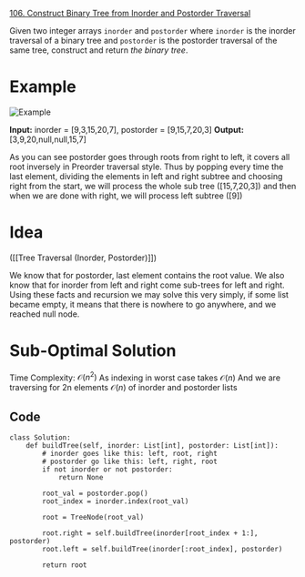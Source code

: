 [106. Construct Binary Tree from Inorder and Postorder Traversal](https://leetcode.com/problems/construct-binary-tree-from-inorder-and-postorder-traversal/)

Given two integer arrays `inorder` and `postorder` where `inorder` is the inorder traversal of a binary tree and `postorder` is the postorder traversal of the same tree, construct and return _the binary tree_.

# Example
![Example](https://assets.leetcode.com/uploads/2021/02/19/tree.jpg)

**Input:** inorder = [9,3,15,20,7], postorder = [9,15,7,20,3]
**Output:** [3,9,20,null,null,15,7]

As you can see postorder goes through roots from right to left, it covers all root inversely in Preorder traversal style. Thus by popping every time the last element, dividing the elements in left and right subtree and choosing right from the start, we will process the whole sub tree ([15,7,20,3]) and then when we are done with right, we will process left subtree ([9])

# Idea 
([[Tree Traversal (Inorder, Postorder)]])

We know that for postorder, last element contains the root value. 
We also know that for inorder from left and right come sub-trees for left and right. Using these facts and recursion we may solve this very simply, if some list became empty, it means that there is nowhere to go anywhere, and we reached null node. 

# Sub-Optimal Solution
Time Complexity: $\mathcal{O}(n^{2})$
As indexing in worst case takes $\mathcal{O}(n)$
And we are traversing for 2n elements $\mathcal{O}(n)$ of inorder and postorder lists
## Code
```
class Solution:
    def buildTree(self, inorder: List[int], postorder: List[int]):
        # inorder goes like this: left, root, right
        # postorder go like this: left, right, root
        if not inorder or not postorder:
            return None
    
        root_val = postorder.pop()
        root_index = inorder.index(root_val)
        
        root = TreeNode(root_val)
        
        root.right = self.buildTree(inorder[root_index + 1:], postorder)
        root.left = self.buildTree(inorder[:root_index], postorder)
        
        return root
```